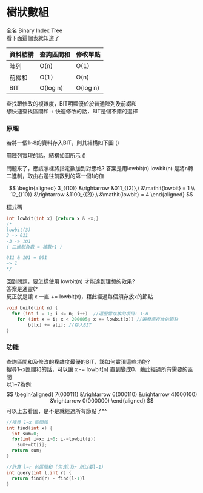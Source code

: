 # 樹狀數組
全名 Binary Index Tree  
看下面這個表就知道了

| 資料結構  | 查詢區間和         | 修改單點  |
| -------- | ----------------- | -------- |
| 陣列      |   O(n)           | O(1)     |
| 前綴和    |   O(1)           | O(n)     |
| BIT      |   O(log n)        | O(log n) |

查找跟修改的複雜度，BIT明顯優於於普通陣列及前綴和 <br>
想快速查找區間和 + 快速修改的話，BIT是個不錯的選擇

### 原理
若將一個1~8的資料存入BIT，則其結構如下圖
()

用陣列實現的話，結構如圖所示
()

問題來了，應該怎樣將指定數加到對應格?
答案是用lowbit(n)
lowbit(n) 是將n轉二進制，取由右邊往前數到的第一個1的值 <br>

$$
\begin{aligned}
3_{(10)}  &\rightarrow  &011_{(2)},\  &\mathit{lowbit} = 1 \\
12_{(10)} &\rightarrow  &1100_{(2)},\ &\mathit{lowbit} = 4
\end{aligned}
$$

程式碼<br>
``` cpp
int lowbit(int x) {return x & -x;}
/*
lowbit(3)
3 -> 011
-3 -> 101
( 二進制負數 = 補數+1 )

011 & 101 = 001
=> 1
*/
```

回到問題，要怎樣使用 lowbit(n) 才能達到理想的效果? <br>
答案是通靈(? <br>
反正就是讓 x 一直 += lowbit(x)，藉此經過每個須存放x的節點
``` cpp
void build(int n) {
  for (int i = 1; i <= n; i++)  //遍歷需存放的項目: 1~n
    for (int x = i; x < 200005; x += lowbit(x)) //遍歷需存放的節點
        bt[x] += a[i]; //存入BIT
}
```

### 功能
查詢區間和及修改的複雜度最優的BIT，該如何實現這些功能? <br>
搜尋1~x區間和的話，可以讓 x -= lowbit(n) 直到變成0，藉此經過所有需要的區間 <br>
以1~7為例:
$$
\begin{aligned}
7(000111)  &\rightarrow  6(000110) &\rightarrow  4(000100) &\rightarrow  0(000000)
\end{aligned}
$$
可以上去看圖，是不是就經過所有節點了^^
``` cpp
//搜尋 1~x 區間和
int find(int x) {
  int sum=0;
  for(int i=x; i>0; i-=lowbit(i))
    sum+=bt[i];
  return sum;
}

//計算 l~r 的區間和 (包含l及r 所以要l-1)
int query(int l,int r) {
  return find(r) - find(l-1)l
}
```
